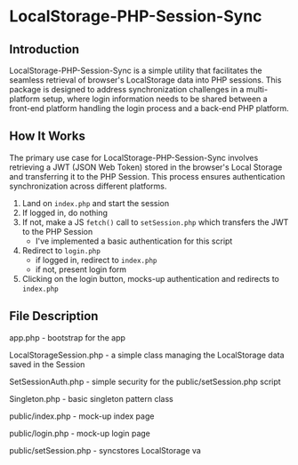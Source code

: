 # LocalStorage-PHP-Session-Sync

## Introduction

LocalStorage-PHP-Session-Sync is a simple utility that facilitates the seamless retrieval of browser's LocalStorage data into PHP sessions.
This package is designed to address synchronization challenges in a multi-platform setup, where login information
needs to be shared between a front-end platform handling the login process and a back-end PHP platform.

## How It Works

The primary use case for LocalStorage-PHP-Session-Sync involves retrieving a JWT (JSON Web Token) stored in the browser's Local Storage and
transferring it to the PHP Session. This process ensures authentication synchronization across different platforms.

1. Land on `index.php` and start the session
2. If logged in, do nothing
3. If not, make a JS `fetch()` call to `setSession.php` which transfers the JWT to the PHP Session
    - I've implemented a basic authentication for this script
4. Redirect to `login.php`
    - if logged in, redirect to `index.php`
    - if not, present login form
5. Clicking on the login button, mocks-up authentication and redirects to `index.php`

## File Description

app.php - bootstrap for the app

LocalStorageSession.php - a simple class managing the LocalStorage data saved in the Session

SetSessionAuth.php - simple security for the public/setSession.php script

Singleton.php - basic singleton pattern class

public/index.php - mock-up index page

public/login.php - mock-up login page

public/setSession.php - syncstores LocalStorage va

